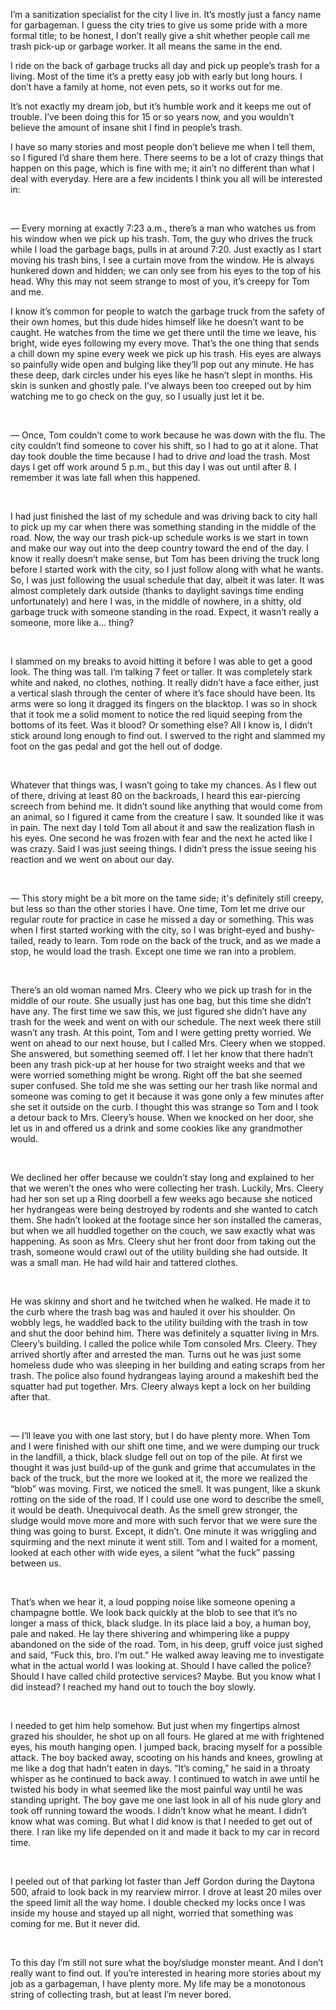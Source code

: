 I’m a sanitization specialist for the city I live in. It’s mostly just a fancy name for garbageman. I guess the city tries to give us some pride with a more formal title; to be honest, I don’t really give a shit whether people call me trash pick-up or garbage worker. It all means the same in the end.

I ride on the back of garbage trucks all day and pick up people’s trash for a living. Most of the time it’s a pretty easy job with early but long hours. I don’t have a family at home, not even pets, so it works out for me.

It’s not exactly my dream job, but it’s humble work and it keeps me out of trouble. I’ve been doing this for 15 or so years now, and you wouldn’t believe the amount of insane shit I find in people’s trash.

I have so many stories and most people don’t believe me when I tell them, so I figured I’d share them here. There seems to be a lot of crazy things that happen on this page, which is fine with me; it ain’t no different than what I deal with everyday. Here are a few incidents I think you all will be interested in:

&#x200B;

— Every morning at exactly 7:23 a.m., there’s a man who watches us from his window when we pick up his trash. Tom, the guy who drives the truck while I load the garbage bags, pulls in at around 7:20. Just exactly as I start moving his trash bins, I see a curtain move from the window. He is always hunkered down and hidden; we can only see from his eyes to the top of his head. Why this may not seem strange to most of you, it’s creepy for Tom and me. 

I know it’s common for people to watch the garbage truck from the safety of their own homes, but this dude hides himself like he doesn’t want to be caught. He watches from the time we get there until the time we leave, his bright, wide eyes following my every move. That’s the one thing that sends a chill down my spine every week we pick up his trash. His eyes are always so painfully wide open and bulging like they’ll pop out any minute. He has these deep, dark circles under his eyes like he hasn’t slept in months. His skin is sunken and ghostly pale. I’ve always been too creeped out by him watching me to go check on the guy, so I usually just let it be.

&#x200B;

— Once, Tom couldn’t come to work because he was down with the flu. The city couldn’t find someone to cover his shift, so I had to go at it alone. That day took double the time because I had to drive *and* load the trash. Most days I get off work around 5 p.m., but this day I was out until after 8. I remember it was late fall when this happened. 

&#x200B;

I had just finished the last of my schedule and was driving back to city hall to pick up my car when there was something standing in the middle of the road. Now, the way our trash pick-up schedule works is we start in town and make our way out into the deep country toward the end of the day. I know it really doesn’t make sense, but Tom has been driving the truck long before I started work with the city, so I just follow along with what he wants. So, I was just following the usual schedule that day, albeit it was later. It was almost completely dark outside (thanks to daylight savings time ending unfortunately) and here I was, in the middle of nowhere, in a shitty, old garbage truck with someone standing in the road. Expect, it wasn’t really a someone, more like a… thing? 

&#x200B;

I slammed on my breaks to avoid hitting it before I was able to get a good look. The thing was tall. I’m talking 7 feet or taller. It was completely stark white and naked, no clothes, nothing. It really didn’t have a face either, just a vertical slash through the center of where it’s face should have been. Its arms were so long it dragged its fingers on the blacktop. I was so in shock that it took me a solid moment to notice the red liquid seeping from the bottoms of its feet. Was it blood? Or something else? All I know is, I didn’t stick around long enough to find out. I swerved to the right and slammed my foot on the gas pedal and got the hell out of dodge. 

&#x200B;

Whatever that things was, I wasn’t going to take my chances. As I flew out of there, driving at least 80 on the backroads, I heard this ear-piercing screech from behind me. It didn’t sound like anything that would come from an animal, so I figured it came from the creature I saw. It sounded like it was in pain. The next day I told Tom all about it and saw the realization flash in his eyes. One second he was frozen with fear and the next he acted like I was crazy. Said I was just seeing things. I didn’t press the issue seeing his reaction and we went on about our day.

&#x200B;

— This story might be a bit more on the tame side; it's definitely still creepy, but less so than the other stories I have. One time, Tom let me drive our regular route for practice in case he missed a day or something. This was when I first started working with the city, so I was bright-eyed and bushy-tailed, ready to learn. Tom rode on the back of the truck, and as we made a stop, he would load the trash. Except one time we ran into a problem. 

&#x200B;

There’s an old woman named Mrs. Cleery who we pick up trash for in the middle of our route. She usually just has one bag, but this time she didn’t have any. The first time we saw this, we just figured she didn’t have any trash for the week and went on with our schedule. The next week there still wasn’t any trash. At this point, Tom and I were getting pretty worried. We went on ahead to our next house, but I called Mrs. Cleery when we stopped. She answered, but something seemed off. I let her know that there hadn’t been any trash pick-up at her house for two straight weeks and that we were worried something might be wrong. Right off the bat she seemed super confused. She told me she was setting our her trash like normal and someone was coming to get it because it was gone only a few minutes after she set it outside on the curb. I thought this was strange so Tom and I took a detour back to Mrs. Cleery’s house. When we knocked on her door, she let us in and offered us a drink and some cookies like any grandmother would. 

&#x200B;

We declined her offer because we couldn’t stay long and explained to her that we weren’t the ones who were collecting her trash. Luckily, Mrs. Cleery had her son set up a Ring doorbell a few weeks ago because she noticed her hydrangeas were being destroyed by rodents and she wanted to catch them. She hadn’t looked at the footage since her son installed the cameras, but when we all huddled together on the couch, we saw exactly what was happening. As soon as Mrs. Cleery shut her front door from taking out the trash, someone would crawl out of the utility building she had outside. It was a small man. He had wild hair and tattered clothes. 

&#x200B;

He was skinny and short and he twitched when he walked. He made it to the curb where the trash bag was and hauled it over his shoulder. On wobbly legs, he waddled back to the utility building with the trash in tow and shut the door behind him. There was definitely a squatter living in Mrs. Cleery’s building. I called the police while Tom consoled Mrs. Cleery. They arrived shortly after and arrested the man. Turns out he was just some homeless dude who was sleeping in her building and eating scraps from her trash. The police also found hydrangeas laying around a makeshift bed the squatter had put together. Mrs. Cleery always kept a lock on her building after that.

&#x200B;

— I’ll leave you with one last story, but I do have plenty more. When Tom and I were finished with our shift one time, and we were dumping our truck in the landfill, a thick, black sludge fell out on top of the pile. At first we thought it was just build-up of the gunk and grime that accumulates in the back of the truck, but the more we looked at it, the more we realized the “blob” was moving. First, we noticed the smell. It was pungent, like a skunk rotting on the side of the road. If I could use one word to describe the smell, it would be death. Unequivocal death. As the smell grew stronger, the sludge would move more and more with such fervor that we were sure the thing was going to burst. Except, it didn’t. One minute it was wriggling and squirming and the next minute it went still. Tom and I waited for a moment, looked at each other with wide eyes, a silent “what the fuck” passing between us. 

&#x200B;

That’s when we hear it, a loud popping noise like someone opening a champagne bottle. We look back quickly at the blob to see that it’s no longer a mass of thick, black sludge. In its place laid a boy, a human boy, pale and naked. He lay there shivering and whimpering like a puppy abandoned on the side of the road. Tom, in his deep, gruff voice just sighed and said, “Fuck this, bro. I’m out.” He walked away leaving me to investigate what in the actual world I was looking at. Should I have called the police? Should I have called child protective services? Maybe. But you know what I did instead? I reached my hand out to touch the boy slowly. 

&#x200B;

I needed to get him help somehow. But just when my fingertips almost grazed his shoulder, he shot up on all fours. He glared at me with frightened eyes, his mouth hanging open. I jumped back, bracing myself for a possible attack. The boy backed away, scooting on his hands and knees, growling at me like a dog that hadn’t eaten in days. “It’s coming,” he said in a throaty whisper as he continued to back away. I continued to watch in awe until he twisted his body in what seemed like the most painful way until he was standing upright. The boy gave me one last look in all of his nude glory and took off running toward the woods. I didn’t know what he meant. I didn’t know what was coming. But what I did know is that I needed to get out of there. I ran like my life depended on it and made it back to my car in record time. 

&#x200B;

I peeled out of that parking lot faster than Jeff Gordon during the Daytona 500, afraid to look back in my rearview mirror. I drove at least 20 miles over the speed limit all the way home. I double checked my locks once I was inside my house and stayed up all night, worried that something was coming for me. But it never did.

&#x200B;

To this day I’m still not sure what the boy/sludge monster meant. And I don’t really want to find out. If you’re interested in hearing more stories about my job as a garbageman, I have plenty more. My life may be a monotonous string of collecting trash, but at least I’m never bored.